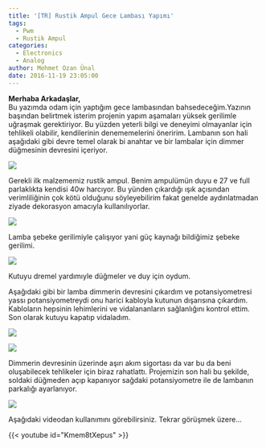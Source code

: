 ```yaml
---
title: '[TR] Rustik Ampul Gece Lambası Yapımı'
tags:
  - Pwm
  - Rustik Ampul
categories:
  - Electronics
  - Analog
author: Mehmet Ozan Ünal
date: 2016-11-19 23:05:00
---
```

**Merhaba Arkadaşlar,**  
Bu yazımda odam için yaptığım gece lambasından bahsedeceğim.Yazının başından belirtmek isterim projenin yapım aşamaları yüksek gerilimle uğraşmak gerektiriyor. Bu yüzden yeterli bilgi ve deneyimi olmayanlar için tehlikeli olabilir, kendilerinin denememelerini öneririm. 
Lambanın son hali aşağıdaki gibi devre temel olarak bi anahtar ve bir lambalar için dimmer düğmesinin devresini içeriyor.  

![](https://2.bp.blogspot.com/-4DDX_lqYDlo/WDBnXDOjYMI/AAAAAAAAehc/_FWN6h2aW9Q8r5m6KY1mcrWcCKG6yobtACKgB/s720/IMG_20161116_105346.jpg)

Gerekli ilk malzememiz rustik ampul. Benim ampulümün duyu e 27 ve full parlaklıkta kendisi 40w harcıyor. Bu yünden çıkardığı ışık açısından verimliliğinin çok kötü olduğunu söyleyebilirim fakat genelde aydınlatmadan ziyade dekorasyon amacıyla kullanılıyorlar.

![](https://4.bp.blogspot.com/-cl7o8HJy9lI/WDBnXAK3ePI/AAAAAAAAehc/dCoAzzMhbUgIV6MmMNAJb6TFJB7OeCbvwCKgB/s720/IMG_20161116_103928.jpg)

Lamba şebeke gerilimiyle çalışıyor yani güç kaynağı bildiğimiz şebeke gerilimi.

![](https://2.bp.blogspot.com/-0ty3IJ3Gpxg/WDBnXL_wz0I/AAAAAAAAehc/W0LEhqJK4L4gX0h_8w9iFMbiG2sLQNrLACKgB/s720/IMG_20161116_103952.jpg)

Kutuyu dremel yardımıyle düğmeler ve duy için oydum.

Aşağıdaki gibi bir lamba dimmerin devresini çıkardım ve potansiyometresi yassı potansiyometreydi onu harici kabloyla kutunun dışarısına çıkardım. Kabloların hepsinin lehimlerini ve vidalananların sağlanlığını kontrol ettim. Son olarak kutuyu kapatıp vidaladım.

![](https://2.bp.blogspot.com/-VER2k3kKB2E/WDBnXLry2_I/AAAAAAAAehc/RnZhr9OovTMR-3xg3YRftv0YRywQf9kPACKgB/s720/IMG_20161116_103939.jpg)

![](https://1.bp.blogspot.com/-GAsTy3KVUC4/WDBnXOZs5AI/AAAAAAAAehc/sLiBefcoB2opwcMm3bKvfMi3Y4S2bXhSACKgB/s720/IMG_20161116_103841.jpg)

Dimmerin devresinin üzerinde aşırı akım sigortası da var bu da beni oluşabilecek tehlikeler için biraz rahatlattı. Projemizin son hali bu şekilde, soldaki düğmeden açıp kapanıyor sağdaki potansiyometre ile de lambanın parkalığı ayarlanıyor.

![](https://2.bp.blogspot.com/-3auB1I-2AOc/WDBnXLn1gaI/AAAAAAAAehc/FVUyEWT2Rr0z4qqNYXeeutnaNO6pZ2JvACKgB/s720/IMG_20161116_104942.jpg)

Aşağıdaki videodan kullanımını görebilirsiniz. Tekrar görüşmek üzere...</div>

{{< youtube id="Kmem8tXepus" >}}
